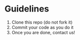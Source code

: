 # Guidelines
1. Clone this repo (do not fork it)
2. Commit your code as you do it
3. Once you are done, contact us!


